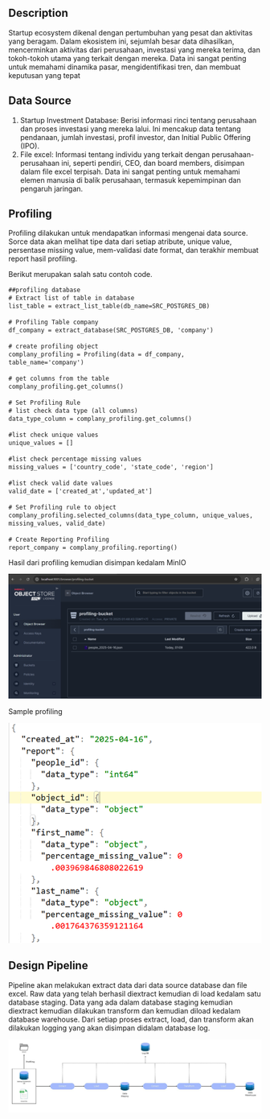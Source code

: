 ## Description
Startup ecosystem dikenal dengan pertumbuhan yang pesat dan  aktivitas yang beragam. Dalam ekosistem ini, sejumlah besar data dihasilkan, mencerminkan aktivitas dari perusahaan, investasi yang mereka terima, dan tokoh-tokoh utama yang terkait dengan mereka. Data ini sangat penting untuk memahami dinamika pasar, mengidentifikasi tren, dan membuat keputusan yang tepat

## Data Source 
1. Startup Investment Database: Berisi informasi rinci tentang perusahaan dan proses investasi yang mereka lalui. Ini mencakup data tentang  pendanaan, jumlah investasi, profil investor, dan Initial Public Offering (IPO).
2. File excel: Informasi tentang individu yang terkait dengan perusahaan-perusahaan ini, seperti pendiri, CEO, dan board members, disimpan dalam file excel terpisah. Data ini sangat penting untuk memahami elemen manusia di balik perusahaan, termasuk kepemimpinan dan pengaruh jaringan.

## Profiling
Profiling dilakukan untuk mendapatkan informasi mengenai data source. Sorce data akan melihat tipe data dari setiap atribute, unique value, persentase missing value, mem-validasi date format, dan terakhir membuat report hasil profiling.

Berikut merupakan salah satu contoh code.
~~~
##profiling database
# Extract list of table in database
list_table = extract_list_table(db_name=SRC_POSTGRES_DB)

# Profiling Table company
df_company = extract_database(SRC_POSTGRES_DB, 'company')

# create profiling object
complany_profiling = Profiling(data = df_company, table_name='company')

# get columns from the table
complany_profiling.get_columns()

# Set Profiling Rule
# list check data type (all columns)
data_type_column = complany_profiling.get_columns()

#list check unique values
unique_values = []

#list check percentage missing values
missing_values = ['country_code', 'state_code', 'region']

#list check valid date values
valid_date = ['created_at','updated_at']

# Set Profiling rule to object
complany_profiling.selected_columns(data_type_column, unique_values, missing_values, valid_date)

# Create Reporting Profiling
report_company = complany_profiling.reporting()
~~~

Hasil dari profiling kemudian disimpan kedalam MinIO

![alt text](https://github.com/KyrieCettyara/data-pipeline/blob/main/image/image1.png)

Sample profiling

![alt text](https://github.com/KyrieCettyara/data-pipeline/blob/main/image/profiling_result.png)

## Design Pipeline
Pipeline akan melakukan extract data dari data source database dan file excel. Raw data yang telah berhasil diextract kemudian di load kedalam satu database staging. Data yang ada dalam database staging kemudian diextract kemudian dilakukan transform dan kemudian diload kedalam database warehouse. Dari setiap proses extract, load, dan transform akan dilakukan logging yang akan disimpan didalam database log.

![alt text](https://github.com/KyrieCettyara/data-pipeline/blob/main/image/Startup_Investment_DB.png)




